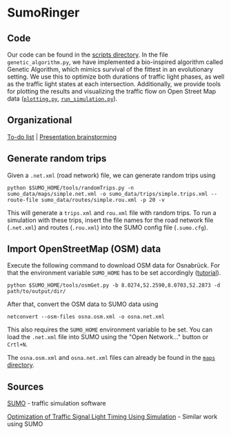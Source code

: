 # SumoRinger

## Code
Our code can be found in the [scripts directory](https://github.com/geronimocharlie/SumoRinger/tree/master/scripts). In the file `genetic_algorithm.py`, we have implemented a bio-inspired algorithm called Genetic Algorithm, which mimics survival of the fittest in an evolutionary setting. We use this to optimize both durations of traffic light phases, as well as the traffic light states at each intersection. Additionally, we provide tools for plotting the results and visualizing the traffic flow on Open Street Map data ([`plotting.py`](https://github.com/geronimocharlie/SumoRinger/blob/master/scripts/plotting.py), [`run_simulation.py`](https://github.com/geronimocharlie/SumoRinger/blob/master/scripts/run_simulation.py)).

## Organizational
[To-do list](https://github.com/geronimocharlie/SumoRinger/projects/1) | [Presentation brainstorming](https://github.com/geronimocharlie/SumoRinger/tree/master/presentation)

## Generate random trips
Given a `.net.xml` (road network) file, we can generate random trips using
```
python $SUMO_HOME/tools/randomTrips.py -n sumo_data/maps/simple.net.xml -o sumo_data/trips/simple.trips.xml --route-file sumo_data/routes/simple.rou.xml -p 20 -v
```
This will generate a `trips.xml` and `rou.xml` file with random trips. To run a simulation with these trips, insert the file names for the road network file (`.net.xml`) and routes (`.rou.xml`) into the SUMO config file (`.sumo.cfg`).

## Import OpenStreetMap (OSM) data
Execute the following command to download OSM data for Osnabrück. For that the environment variable `SUMO_HOME` has to be set accordingly ([tutorial](https://sumo.dlr.de/docs/Basics/Basic_Computer_Skills.html#configuring_path_settings)).
```
python $SUMO_HOME/tools/osmGet.py -b 8.0274,52.2590,8.0703,52.2873 -d path/to/output/dir/
```
After that, convert the OSM data to SUMO data using
```
netconvert --osm-files osna.osm.xml -o osna.net.xml
```
This also requires the `SUMO_HOME` environment variable to be set.
You can load the `.net.xml` file into SUMO using the "Open Network..." button or `Crtl+N`.

The `osna.osm.xml` and `osna.net.xml` files can already be found in the [`maps` directory](https://github.com/geronimocharlie/SumoRinger/tree/master/maps).

## Sources
[SUMO](https://www.eclipse.org/sumo/) - traffic simulation software

[Optimization of Traffic Signal Light Timing Using Simulation](https://www.researchgate.net/publication/221524934_Optimization_of_Traffic_Signal_Light_Timing_Using_Simulation) - Similar work using SUMO
